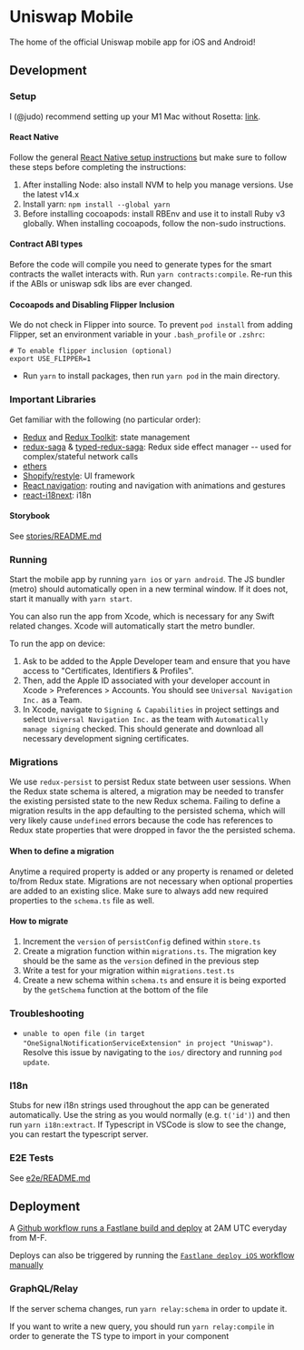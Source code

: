 # Uniswap Mobile

The home of the official Uniswap mobile app for iOS and Android!

## Development

### Setup

I (@judo) recommend setting up your M1 Mac without Rosetta: [link](https://medium.com/@davidjasonharding/developing-a-react-native-app-on-an-m1-mac-without-rosetta-29fcc7314d70).

#### React Native

Follow the general [React Native setup instructions](https://reactnative.dev/docs/environment-setup) but make sure to follow these steps before completing the instructions:

1. After installing Node: also install NVM to help you manage versions. Use the latest v14.x
2. Install yarn: `npm install --global yarn`
3. Before installing cocoapods: install RBEnv and use it to install Ruby v3 globally. When installing cocoapods, follow the non-sudo instructions.

#### Contract ABI types

Before the code will compile you need to generate types for the smart contracts the wallet interacts with. Run `yarn contracts:compile`. Re-run this if the ABIs or uniswap sdk libs are ever changed.

#### Cocoapods and Disabling Flipper Inclusion

We do not check in Flipper into source. To prevent `pod install` from adding Flipper, set an environment variable in your `.bash_profile` or `.zshrc`:

```
# To enable flipper inclusion (optional)
export USE_FLIPPER=1
```

- Run `yarn` to install packages, then run `yarn pod` in the main directory.

### Important Libraries

Get familiar with the following (no particular order):

- [Redux](https://redux.js.org/) and [Redux Toolkit](https://redux-toolkit.js.org/): state management
- [redux-saga](https://redux-saga.js.org/) & [typed-redux-saga](https://github.com/agiledigital/typed-redux-saga): Redux side effect manager -- used for complex/stateful network calls
- [ethers](https://docs.ethers.io/v5/)
- [Shopify/restyle](https://github.com/Shopify/restyle): UI framework
- [React navigation](https://reactnavigation.org/): routing and navigation with animations and gestures
- [react-i18next](https://react.i18next.com/): i18n

#### Storybook

See [stories/README.md](https://github.com/Uniswap/mobile/tree/main/src/stories/README.md)

### Running

Start the mobile app by running `yarn ios` or `yarn android`. The JS bundler (metro) should automatically open in a new terminal window. If it does not, start it manually with `yarn start`.

You can also run the app from Xcode, which is necessary for any Swift related changes. Xcode will automatically start the metro bundler.

To run the app on device:

1. Ask to be added to the Apple Developer team and ensure that you have access to "Certificates, Identifiers & Profiles".
2. Then, add the Apple ID associated with your developer account in Xcode > Preferences > Accounts. You should see `Universal Navigation Inc.` as a Team.
3. In Xcode, navigate to `Signing & Capabilities` in project settings and select `Universal Navigation Inc.` as the team with `Automatically manage signing` checked. This should generate and download all necessary development signing certificates.

### Migrations

We use `redux-persist` to persist Redux state between user sessions. When the Redux state schema is altered, a migration may be needed to transfer the existing persisted state to the new Redux schema. Failing to define a migration results in the app defaulting to the persisted schema, which will very likely cause `undefined` errors because the code has references to Redux state properties that were dropped in favor the the persisted schema.

#### When to define a migration

Anytime a required property is added or any property is renamed or deleted to/from Redux state. Migrations are not necessary when optional properties are added to an existing slice. Make sure to always add new required properties to the `schema.ts` file as well.

#### How to migrate

1. Increment the `version` of `persistConfig` defined within `store.ts`
2. Create a migration function within `migrations.ts`. The migration key should be the same as the `version` defined in the previous step
3. Write a test for your migration within `migrations.test.ts`
4. Create a new schema within `schema.ts` and ensure it is being exported by the `getSchema` function at the bottom of the file

### Troubleshooting

- `unable to open file (in target "OneSignalNotificationServiceExtension" in project "Uniswap")`. Resolve this issue by navigating to the `ios/` directory and running `pod update`.

### I18n

Stubs for new i18n strings used throughout the app can be generated automatically. Use the string as you would normally (e.g. `t('id')`) and then run `yarn i18n:extract`.
If Typescript in VSCode is slow to see the change, you can restart the typescript server.

### E2E Tests

See [e2e/README.md](e2e/README.md)

## Deployment

A [Github workflow runs a Fastlane build and deploy](https://github.com/Uniswap/mobile/blob/main/.github/workflows/fastlane.yml) at 2AM UTC everyday from M-F.

Deploys can also be triggered by running the [`Fastlane deploy iOS` workflow manually](https://github.com/Uniswap/mobile/actions/workflows/fastlane.yml)

### GraphQL/Relay

If the server schema changes, run `yarn relay:schema` in order to update it.

If you want to write a new query, you should run `yarn relay:compile` in order to generate the TS type to import in your component
